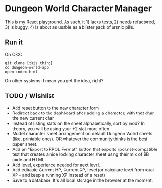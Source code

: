# Dungeon World Character Manager

This is my React playground. As such, it 1) lacks tests, 2) needs refactored, 3) is buggy, 4) is about as usable as a blister pack of arsnic pills.

## Run it

On OSX:

```
git clone [this thing]
cd dungeon-world-app
open index.html
```

On other systems: I mean you get the idea, right?

## TODO / Wishlist

+ Add reset button to the new character form
+ Redirect back to the dashboard after adding a character, with that char the new current char
+ Instead of listing stats on the sheet alphabetically, sort by mod? In theory, you will be using your +2 stat more often.
+ Model character sheet arrangement on default Dungeon Wolrd sheets (like, printable ones). OR whatever the community thinks is the best paper sheet.
+ Add an "Export to RPOL Format" button that exports rpol.net-compatible text that creates a nice looking character sheet using their mix of BB code and HTML.
+ Add level, experience needed for next level.
+ Add editable Current HP, Current XP, level (or calculate level from total XP - and keep a running XP instead of a reset)
+ Save to a database. It's all local storage in the browser at the moment.
